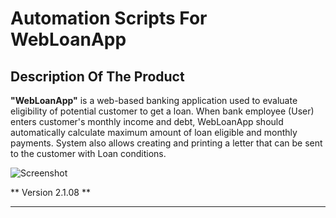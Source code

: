 # Automation Scripts For WebLoanApp

## Description Of The Product

**"WebLoanApp"** is a web-based banking application used to evaluate eligibility of potential customer to get a loan. When bank employee (User) enters customer's monthly income and debt, WebLoanApp should automatically calculate maximum amount of loan eligible and monthly payments. System also allows creating and printing a letter that can be sent to the customer with Loan conditions. 

![Screenshot](1.png)

** Version 2.1.08 **

---

